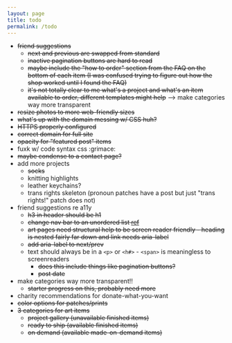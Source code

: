 ```yaml
---
layout: page
title: todo
permalink: /todo
---
```


- ~~friend suggestions~~
  - ~~next and previous are swapped from standard~~
  - ~~inactive pagination buttons are hard to read~~
  - ~~maybe include the "how to order" section from the FAQ on the bottom of each item (I was confused trying to figure out how the shop worked until I found the FAQ)~~
  - ~~it's not totally clear to me what's a project and what's an item available to order, different templates might help~~ --> make categories way more transparent
- ~~resize photos to more web-friendly sizes~~
- ~~what's up with the domain messing w/ CSS huh?~~
- ~~HTTPS properly configured~~
- ~~correct domain for full site~~
- ~~opacity for "featured post" items~~
- fuxk w/ code syntax css :grimace:
- ~~maybe condense to a contact page?~~
- add more projects
  - ~~socks~~
  - knitting highlights
  - leather keychains?
  - trans rights skeleton (pronoun patches have a post but just "trans rights!" patch does not)
- friend suggestions re a11y
  - ~~h3 in header should be h1~~
  - ~~change nav bar to an unordered list [ref](https://www.w3.org/WAI/tutorials/menus/structure/)~~
  - ~~art pages need structural help to be screen reader friendly - heading is nested fairly far down and link needs aria-label~~
  - ~~add aria-label to next/prev~~
  - text should always be in a `<p>` or `<h#>` - `<span>` is meaningless to screenreaders
    - ~~does this include things like pagination buttons?~~
    - ~~post date~~
- make categories way more transparent!!
  - ~~starter progress on this, probably need more~~
- charity recommendations for donate-what-you-want
- ~~color options for patches/prints~~
- ~~3 categories for art items~~
  - ~~project gallery (unavailable finished items)~~
  - ~~ready to ship (available finished items)~~
  - ~~on demand (available made-on-demand items)~~
